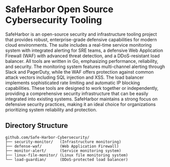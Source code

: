 # SafeHarbor Open Source Cybersecurity Tooling
SafeHarbor is an open-source security and infrastructure tooling project that provides robust, enterprise-grade defensive capabilities for modern cloud environments. The suite includes a real-time service monitoring system with integrated alerting for SRE teams, a defensive Web Application Firewall (WAF) with advanced threat detection, and a DDoS-resistant load balancer. All tools are written in Go, emphasizing performance, reliability, and security. The monitoring system features multi-channel alerting through Slack and PagerDuty, while the WAF offers protection against common attack vectors including SQL injection and XSS. The load balancer implements sophisticated rate limiting and automatic IP blocking capabilities. These tools are designed to work together or independently, providing a comprehensive security infrastructure that can be easily integrated into existing systems. SafeHarbor maintains a strong focus on defensive security practices, making it an ideal choice for organizations prioritizing system reliability and protection.

## Directory Structure
```
github.com/Safe-Harbor-Cybersecurity/
├── security-monitor/   (Infrastructure monitoring) 
├── defense-waf/        (Web Application Firewall)
├── monitor-alert/      (Service monitoring system)
├── linux-file-monitor/ (Linux file monitoring system)
└── load-guardian/      (DDoS-protected load balancer)
```

